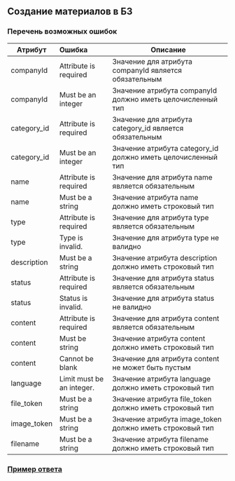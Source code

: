 ## Создание материалов в БЗ
### Перечень возможных ошибок
| Атрибут | Ошибка                        | Описание                                            |
|---------|:------------------------------|-----------------------------------------------------|
| companyId | Attribute is required | Значение для атрибута companyId является обязательным |
| companyId | Must be an integer | Значение атрибута companyId должно иметь целочисленный тип |
| category_id | Attribute is required | Значение для атрибута category_id является обязательным |
| category_id | Must be an integer | Значение атрибута category_id должно иметь целочисленный тип |
| name | Attribute is required | Значение для атрибута name является обязательным |
| name | Must be a string | Значение атрибута name должно иметь строковый тип |
| type | Attribute is required | Значение для атрибута type является обязательным |
| type | Type is invalid.    | Значение для атрибута type не валидно |
| description | Must be a string | Значение атрибута description должно иметь строковый тип |
| status | Attribute is required | Значение для атрибута status является обязательным |
| status | Status is invalid.    | Значение для атрибута status не валидно |
| content | Attribute is required | Значение для атрибута content является обязательным |
| content | Must be string | Значение атрибута content должно иметь строковый тип |
| content | Сannot be blank | Значение для атрибута content не может быть пустым |
| language | Limit must be an integer. | Значение атрибута language должно иметь строковый тип |
| file_token | Must be a string | Значение атрибута file_token должно иметь строковый тип |
| image_token | Must be a string | Значение атрибута image_token должно иметь строковый тип |
| filename | Must be a string | Значение атрибута filename должно иметь строковый тип |
### [Пример ответа](https://github.com/ekvio-dev/integration-api-response-examples/blob/master/examples/v2/information/information_create.json)